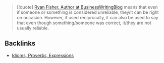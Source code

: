 > [!quote] [Ryan Fisher, Author at BusinessWritingBlog](https://www.businesswritingblog.com/business_writing/author/ryan-fisher)
> means that even if someone or something is considered unreliable, they/it can be right on occasion. However, if used reciprocally, it can also be used to say that even though something/someone was correct, it/they are not usually reliable.

## Backlinks
- [Idioms, Proverbs, Expressions](🚿%20shower%20thoughts/idioms/Idioms,%20Proverbs,%20Expressions.md)